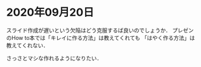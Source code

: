 # 2020年09月20日 



スライド作成が遅いという欠陥はどう克服するば良いのでしょうか．
プレゼンのHow to本では「キレイに作る方法」は教えてくれても
「はやく作る方法」は教えてくれない．


さっさとマシな作れるようになりたい．